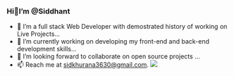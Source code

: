 ### Hi:wave:I’m @Siddhant
- :eyes: I’m a full stack Web Developer with demostrated history of working on Live Projects...
- :seedling: I’m currently working on developing my front-end and back-end development skills...
- 💞️ I’m looking forward to collaborate on open source projects ...
- :mailbox: Reach me at sidkhurana3630@gmail.com.
![](https://komarev.com/ghpvc/?username=sidkhurana3630&color=red)

